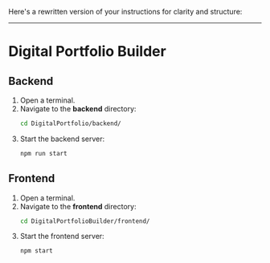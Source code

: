 Here's a rewritten version of your instructions for clarity and structure:

---

# Digital Portfolio Builder  

## Backend

1. Open a terminal.
2. Navigate to the **backend** directory:
    ```bash
    cd DigitalPortfolio/backend/
    ```
3. Start the backend server:
    ```bash
    npm run start
    ```

## Frontend

1. Open a terminal.
2. Navigate to the **frontend** directory:
    ```bash
    cd DigitalPortfolioBuilder/frontend/
    ```
3. Start the frontend server:
    ```bash
    npm start
    ```

